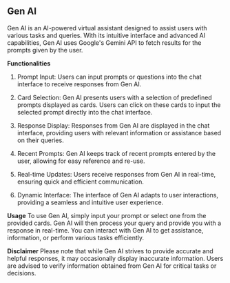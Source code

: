 ## Gen AI

Gen AI is an AI-powered virtual assistant designed to assist users with various tasks and queries. With its intuitive interface and advanced AI capabilities, Gen AI uses Google's Gemini API to fetch results for the prompts given by the user.

**Functionalities**
1. Prompt Input: Users can input prompts or questions into the chat interface to receive responses from Gen AI.

2. Card Selection: Gen AI presents users with a selection of predefined prompts displayed as cards. Users can click on these cards to input the selected prompt directly into the chat interface.

3. Response Display: Responses from Gen AI are displayed in the chat interface, providing users with relevant information or assistance based on their queries.

4. Recent Prompts: Gen AI keeps track of recent prompts entered by the user, allowing for easy reference and re-use.

5. Real-time Updates: Users receive responses from Gen AI in real-time, ensuring quick and efficient communication.

6. Dynamic Interface: The interface of Gen AI adapts to user interactions, providing a seamless and intuitive user experience.


**Usage**
To use Gen AI, simply input your prompt or select one from the provided cards. Gen AI will then process your query and provide you with a response in real-time. You can interact with Gen AI to get assistance, information, or perform various tasks efficiently.

**Disclaimer**
Please note that while Gen AI strives to provide accurate and helpful responses, it may occasionally display inaccurate information. Users are advised to verify information obtained from Gen AI for critical tasks or decisions.